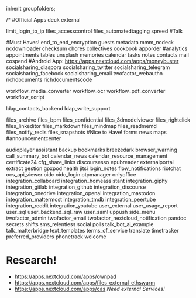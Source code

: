 inherit   groupfolders;

/*
#Official Apps
deck
external


limit_login_to_ip
files_accesscontrol
files_automatedtagging
spreed #Talk



#Must Haves!
end_to_end_encryption
guests
metadata
mmm_ncdeck
ncdownloader
checksum
chores
collectives
cookbook
apporder
#analytics
appointments
tables
unsplash
memories
calendar
tasks
notes
contacts
mail
cospend #Android App: https://apps.nextcloud.com/apps/moneybuster
socialsharing_diaspora
socialsharing_twitter
socialsharing_telegram
socialsharing_facebook
socialsharing_email
twofactor_webauthn
richdocuments
richdocumentscode

workflow_media_converter
workflow_ocr
workflow_pdf_converter
workflow_script

ldap_contacts_backend
ldap_write_support

files_archive
files_bpm
files_confidential
files_3dmodelviewer
files_rightclick
files_linkeditor
files_markdown
files_mindmap
files_readmemd
files_notify_redis
files_snapshots
#Nice to Have!
forms
news
maps
#announcementcenter

audioplayer
assistant
backup
bookmarks
breezedark
browser_warning
call_summary_bot
calendar_news
calendar_resource_management
certificate24
cfg_share_links
discoursesso
epubreader
externalportal
extract
gestion
gpxpod
health
jitsi
login_notes
flow_notifications
riotchat
ocs_api_viewer
oidc
oidc_login
otpmanager
onlyoffice
integration_collaboard
integration_homeassistant
integration_giphy
integration_gitlab
integration_github
integration_discourse
integration_onedrive
integration_openai
integration_mastodon
integration_mattermost
integration_tmdb
integration_peertube
integration_reddit
integration_youtube
user_external
user_usage_report
user_sql
user_backend_sql_raw
user_saml
uppush
side_menu
twofactor_admin
twofactor_email
twofactor_nextcloud_notification
pandoc
secrets
shifts
sms_relentless
social
polls
talk_bot_ai_example
talk_matterbridge
text_templates
terms_of_service
translate
timetracker
preferred_providers
phonetrack
welcome

# Research!
- https://apps.nextcloud.com/apps/ownpad
- https://apps.nextcloud.com/apps/files_external_ethswarm
- https://apps.nextcloud.com/apps/cas
*Need external Services!*